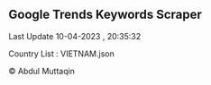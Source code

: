 

## Google Trends Keywords Scraper 
 
Last Update 10-04-2023 , 20:35:32

Country List :
VIETNAM.json



© Abdul Muttaqin 
